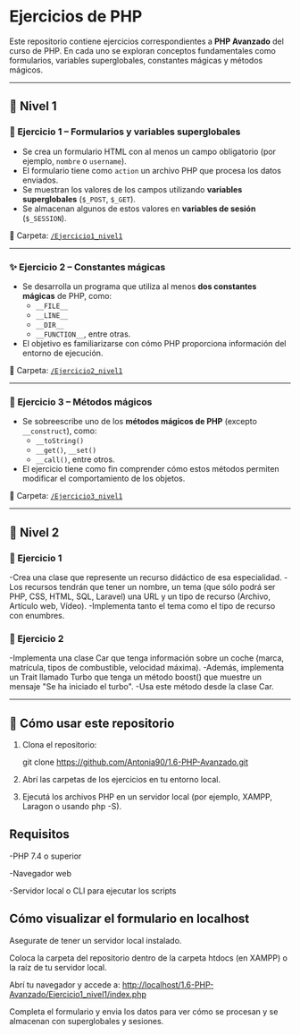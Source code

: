 # Ejercicios de PHP

Este repositorio contiene ejercicios correspondientes a **PHP Avanzado** del curso de PHP. En cada uno se exploran conceptos fundamentales como formularios, variables superglobales, constantes mágicas y métodos mágicos.

---

## 📂 Nivel 1

### 📝 Ejercicio 1 – Formularios y variables superglobales

- Se crea un formulario HTML con al menos un campo obligatorio (por ejemplo, `nombre` o `username`).
- El formulario tiene como `action` un archivo PHP que procesa los datos enviados.
- Se muestran los valores de los campos utilizando **variables superglobales** (`$_POST`, `$_GET`).
- Se almacenan algunos de estos valores en **variables de sesión** (`$_SESSION`).

📁 Carpeta: [`/Ejercicio1_nivel1`](./Ejercicio1_nivel1)

---

### ✨ Ejercicio 2 – Constantes mágicas

- Se desarrolla un programa que utiliza al menos **dos constantes mágicas** de PHP, como:
  - `__FILE__`
  - `__LINE__`
  - `__DIR__`
  - `__FUNCTION__`, entre otras.
- El objetivo es familiarizarse con cómo PHP proporciona información del entorno de ejecución.

📁 Carpeta: [`/Ejercicio2_nivel1`](./Ejercicio2_nivel1)

---

### 🧙 Ejercicio 3 – Métodos mágicos

- Se sobreescribe uno de los **métodos mágicos de PHP** (excepto `__construct`), como:
  - `__toString()`
  - `__get()`, `__set()`
  - `__call()`, entre otros.
- El ejercicio tiene como fin comprender cómo estos métodos permiten modificar el comportamiento de los objetos.

📁 Carpeta: [`/Ejercicio3_nivel1`](./Ejercicio3_nivel1)

---

## 📂 Nivel 2

### 📝 Ejercicio 1

-Crea una clase que represente un recurso didáctico de esa especialidad.
-Los recursos tendrán que tener un nombre, un tema (que sólo podrá ser PHP, CSS, HTML, SQL, Laravel) una URL y un tipo de recurso (Archivo, Artículo web, Vídeo).
-Implementa tanto el tema como el tipo de recurso con enumbres.

### 📝 Ejercicio 2

-Implementa una clase Car que tenga información sobre un coche (marca, matrícula, tipos de combustible, velocidad máxima).
-Además, implementa un Trait llamado Turbo que tenga un método boost() que muestre un mensaje "Se ha iniciado el turbo".
-Usa este método desde la clase Car.

---

## 🚀 Cómo usar este repositorio

1. Clona el repositorio:

   git clone <https://github.com/Antonia90/1.6-PHP-Avanzado.git>

2. Abrí las carpetas de los ejercicios en tu entorno local.

3. Ejecutá los archivos PHP en un servidor local (por ejemplo, XAMPP, Laragon o usando php -S).

## Requisitos

-PHP 7.4 o superior

-Navegador web

-Servidor local o CLI para ejecutar los scripts

## Cómo visualizar el formulario en localhost

Asegurate de tener un servidor local instalado.

Coloca la carpeta del repositorio dentro de la carpeta htdocs (en XAMPP) o la raíz de tu servidor local.

Abrí tu navegador y accede a: <http://localhost/1.6-PHP-Avanzado/Ejercicio1_nivel1/index.php>

Completa el formulario y envia los datos para ver cómo se procesan y se almacenan con superglobales y sesiones.
